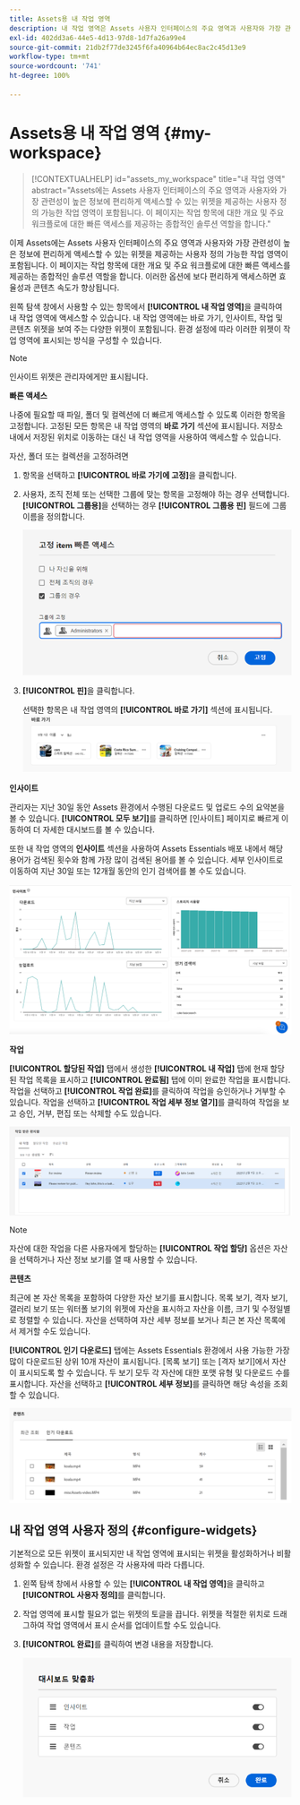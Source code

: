 ```yaml
---
title: Assets용 내 작업 영역
description: 내 작업 영역은 Assets 사용자 인터페이스의 주요 영역과 사용자와 가장 관련성이 높은 정보에 편리하게 액세스할 수 있도록 사용자 정의 가능한 시각적 모듈을 제공하는 페이지입니다.
exl-id: 402dd3a6-44e5-4d13-97d8-1d7fa26a99e4
source-git-commit: 21db2f77de3245f6fa40964b64ec8ac2c45d13e9
workflow-type: tm+mt
source-wordcount: '741'
ht-degree: 100%

---
```


# Assets용 내 작업 영역 {#my-workspace}

>[!CONTEXTUALHELP]
>id="assets_my_workspace"
>title="내 작업 영역"
>abstract="Assets에는 Assets 사용자 인터페이스의 주요 영역과 사용자와 가장 관련성이 높은 정보에 편리하게 액세스할 수 있는 위젯을 제공하는 사용자 정의 가능한 작업 영역이 포함됩니다. 이 페이지는 작업 항목에 대한 개요 및 주요 워크플로에 대한 빠른 액세스를 제공하는 종합적인 솔루션 역할을 합니다."

이제 Assets에는 Assets 사용자 인터페이스의 주요 영역과 사용자와 가장 관련성이 높은 정보에 편리하게 액세스할 수 있는 위젯을 제공하는 사용자 정의 가능한 작업 영역이 포함됩니다. 이 페이지는 작업 항목에 대한 개요 및 주요 워크플로에 대한 빠른 액세스를 제공하는 종합적인 솔루션 역할을 합니다. 이러한 옵션에 보다 편리하게 액세스하면 효율성과 콘텐츠 속도가 향상됩니다.

왼쪽 탐색 창에서 사용할 수 있는 항목에서 **[!UICONTROL 내 작업 영역]**&#x200B;을 클릭하여 내 작업 영역에 액세스할 수 있습니다. 내 작업 영역에는 바로 가기, 인사이트, 작업 및 콘텐츠 위젯을 보여 주는 다양한 위젯이 포함됩니다. 환경 설정에 따라 이러한 위젯이 작업 영역에 표시되는 방식을 구성할 수 있습니다.

>[!NOTE]
>
>인사이트 위젯은 관리자에게만 표시됩니다.

<!--

**New features coming soon**

Highlights upcoming features for Assets.

![New features coming soon in Workspace](assets/new-features.png)

-->



**빠른 액세스**

나중에 필요할 때 파일, 폴더 및 컬렉션에 더 빠르게 액세스할 수 있도록 이러한 항목을 고정합니다. 고정된 모든 항목은 내 작업 영역의 **바로 가기** 섹션에 표시됩니다. 저장소 내에서 저장된 위치로 이동하는 대신 내 작업 영역을 사용하여 액세스할 수 있습니다.

자산, 폴더 또는 컬렉션을 고정하려면

1. 항목을 선택하고 **[!UICONTROL 바로 가기에 고정]**&#x200B;을 클릭합니다.

1. 사용자, 조직 전체 또는 선택한 그룹에 맞는 항목을 고정해야 하는 경우 선택합니다. **[!UICONTROL 그룹용]**&#x200B;을 선택하는 경우 **[!UICONTROL 그룹용 핀]** 필드에 그룹 이름을 정의합니다.

   ![그룹에 맞는 항목 고정](assets/pin-items-for-groups.png)
1. **[!UICONTROL 핀]**&#x200B;을 클릭합니다.

   선택한 항목은 내 작업 영역의 **[!UICONTROL 바로 가기]** 섹션에 표시됩니다.
   ![작업 영역의 작업](assets/quick-access.png)

**인사이트**

관리자는 지난 30일 동안 Assets 환경에서 수행된 다운로드 및 업로드 수의 요약본을 볼 수 있습니다. **[!UICONTROL 모두 보기]**&#x200B;를 클릭하면 [인사이트] 페이지로 빠르게 이동하여 더 자세한 대시보드를 볼 수 있습니다.

또한 내 작업 영역의 **인사이트** 섹션을 사용하여 Assets Essentials 배포 내에서 해당 용어가 검색된 횟수와 함께 가장 많이 검색된 용어를 볼 수 있습니다. 세부 인사이트로 이동하여 지난 30일 또는 12개월 동안의 인기 검색어를 볼 수도 있습니다.

![작업 영역의 인사이트](assets/insights.png)

**작업**

**[!UICONTROL 할당된 작업]** 탭에서 생성한 **[!UICONTROL 내 작업]** 탭에 현재 할당된 작업 목록을 표시하고 **[!UICONTROL 완료됨]** 탭에 이미 완료한 작업을 표시합니다. 작업을 선택하고 **[!UICONTROL 작업 완료]**&#x200B;를 클릭하여 작업을 승인하거나 거부할 수 있습니다. 작업을 선택하고 **[!UICONTROL 작업 세부 정보 열기]**&#x200B;를 클릭하여 작업을 보고 승인, 거부, 편집 또는 삭제할 수도 있습니다.

![작업 영역의 작업](assets/tasks-workspace.png)

>[!NOTE]
>
> 자산에 대한 작업을 다른 사용자에게 할당하는 **[!UICONTROL 작업 할당]** 옵션은 자산을 선택하거나 자산 정보 보기를 열 때 사용할 수 있습니다.

**콘텐츠**

최근에 본 자산 목록을 포함하여 다양한 자산 보기를 표시합니다. 목록 보기, 격자 보기, 갤러리 보기 또는 워터폴 보기의 위젯에 자산을 표시하고 자산을 이름, 크기 및 수정일별로 정렬할 수 있습니다. 자산을 선택하여 자산 세부 정보를 보거나 최근 본 자산 목록에서 제거할 수도 있습니다.

**[!UICONTROL 인기 다운로드]** 탭에는 Assets Essentials 환경에서 사용 가능한 가장 많이 다운로드된 상위 10개 자산이 표시됩니다. [목록 보기] 또는 [격자 보기]에서 자산이 표시되도록 할 수 있습니다. 두 보기 모두 각 자산에 대한 포맷 유형 및 다운로드 수를 표시합니다. 자산을 선택하고 **[!UICONTROL 세부 정보]**&#x200B;를 클릭하면 해당 속성을 조회할 수 있습니다.

![작업 영역의 콘텐츠 위젯](assets/workspace-content.png)

## 내 작업 영역 사용자 정의 {#configure-widgets}

기본적으로 모든 위젯이 표시되지만 내 작업 영역에 표시되는 위젯을 활성화하거나 비활성화할 수 있습니다. 환경 설정은 각 사용자에 따라 다릅니다.

1. 왼쪽 탐색 창에서 사용할 수 있는 **[!UICONTROL 내 작업 영역]**&#x200B;을 클릭하고 **[!UICONTROL 사용자 정의]**&#x200B;를 클릭합니다.

1. 작업 영역에 표시할 필요가 없는 위젯의 토글을 끕니다. 위젯을 적절한 위치로 드래그하여 작업 영역에서 표시 순서를 업데이트할 수도 있습니다.

1. **[!UICONTROL 완료]**&#x200B;를 클릭하여 변경 내용을 저장합니다.

   ![Workspace에서 위젯 사용자 정의](assets/customize-workspace.png)
